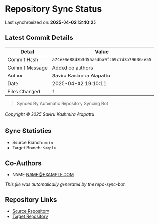 # Repository Sync Status

Last synchronized on: **2025-04-02 13:40:25**

## Latest Commit Details

| Detail | Value |
| ------ | ----- |
| Commit Hash | `a74e30e88d3b3d55aadba9fb69c7d3b796364e55` |
| Commit Message | Added co authors |
| Author | Saviru Kashmira Atapattu |
| Date | 2025-04-02 19:10:11 |
| Files Changed | 1 |


> Synced By Automatic Repository Syncing Bot


###### Copyright © 2025 Saviru Kashmira Atapattu

## Sync Statistics
- Source Branch: `main`
- Target Branch: `Sample`

## Co-Authors

- NAME <NAME@EXAMPLE.COM>

*This file was automatically generated by the repo-sync-bot.*

## Repository Links
- [Source Repository](https://github.com/Saviru/Automatic_repo-sync-bot)
- [Target Repository](https://github.com/Saviru/testme.git)
